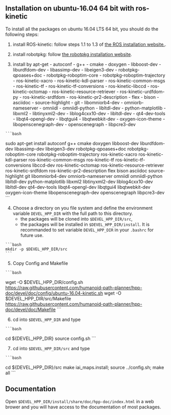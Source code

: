 ## Installation on ubuntu-16.04 64 bit with ros-kinetic

To install all the packages on ubuntu 16.04 LTS 64 bit, you should do the following steps:

  1. install ROS-kinetic: follow steps 1.1 to 1.3 of [the ROS installation website.](http://wiki.ros.org/kinetic/Installation/Ubuntu).

  2. install robotpkg: follow [the robotpkg installation website](http://robotpkg.openrobots.org/debian.html).

  3. install by apt-get
    - autoconf
    - g++
    - cmake
    - doxygen
    - libboost-dev
    - liburdfdom-dev
    - libassimp-dev
    - libeigen3-dev
    - robotpkg-qpoases+doc
    - robotpkg-roboptim-core
    - robotpkg-roboptim-trajectory
    - ros-kinetic-xacro
    - ros-kinetic-kdl-parser
    - ros-kinetic-common-msgs
    - ros-kinetic-tf
    - ros-kinetic-tf-conversions
    - ros-kinetic-libccd
    - ros-kinetic-octomap
    - ros-kinetic-resource-retriever
    - ros-kinetic-urdfdom-py
    - ros-kinetic-srdfdom
    - ros-kinetic-pr2-description
    - flex
    - bison
    - asciidoc
    - source-highlight
    - git
    - libomniorb4-dev
    - omniorb-nameserver
    - omniidl
    - omniidl-python
    - libltdl-dev
    - python-matplotlib
    - libxml2
    - libtinyxml2-dev
    - liblog4cxx10-dev
    - libltdl-dev
    - qt4-dev-tools
    - libqt4-opengl-dev
    - libqtgui4
    - libqtwebkit-dev
    - oxygen-icon-theme
    - libopenscenegraph-dev
    - openscenegraph
    - libpcre3-dev

    ```bash
sudo apt-get install autoconf g++ cmake doxygen libboost-dev liburdfdom-dev libassimp-dev libeigen3-dev robotpkg-qpoases+doc robotpkg-roboptim-core robotpkg-roboptim-trajectory ros-kinetic-xacro ros-kinetic-kdl-parser ros-kinetic-common-msgs ros-kinetic-tf ros-kinetic-tf-conversions libccd-dev ros-kinetic-octomap ros-kinetic-resource-retriever ros-kinetic-srdfdom ros-kinetic-pr2-description flex bison asciidoc source-highlight git libomniorb4-dev omniorb-nameserver omniidl omniidl-python libltdl-dev python-matplotlib libxml2 libtinyxml2-dev liblog4cxx10-dev libltdl-dev qt4-dev-tools libqt4-opengl-dev libqtgui4 libqtwebkit-dev oxygen-icon-theme libopenscenegraph-dev openscenegraph libpcre3-dev
    ```

  4. Choose a directory on you file system and define the environment
     variable `DEVEL_HPP_DIR` with the full path to this directory.
     - the packages will be cloned into `$DEVEL_HPP_DIR/src`,
     - the packages will be installed in `$DEVEL_HPP_DIR/install`.
     It is recommanded to set variable `DEVEL_HPP_DIR` in your `.bashrc` for future use.

    ```bash
    mkdir -p $DEVEL_HPP_DIR/src
    ```
  5. Copy Config and Makefile

    ```bash
wget -O $DEVEL_HPP_DIR/config.sh https://raw.githubusercontent.com/humanoid-path-planner/hpp-doc/devel/doc/config/ubuntu-16.04-kinetic.sh
wget -O $DEVEL_HPP_DIR/src/Makefile https://raw.githubusercontent.com/humanoid-path-planner/hpp-doc/devel/doc/Makefile
    ```

  6. cd into `$DEVEL_HPP_DIR` and type

    ```bash
cd ${DEVEL_HPP_DIR}
source config.sh
    ```

  7. cd into `$DEVEL_HPP_DIR/src` and type

    ```bash
cd ${DEVEL_HPP_DIR}/src
make iai_maps.install;
source ../config.sh;
make all
    ```

## Documentation

  Open `$DEVEL_HPP_DIR/install/share/doc/hpp-doc/index.html` in a web brower and you
  will have access to the documentation of most packages.
